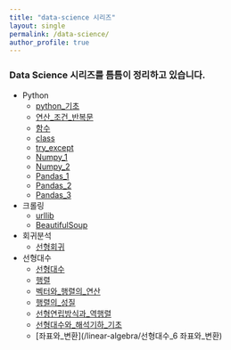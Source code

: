 ```yaml
---
title: "data-science 시리즈"
layout: single
permalink: /data-science/
author_profile: true
---
```

### Data Science 시리즈를 틈틈이 정리하고 있습니다.  

- Python
  - [python_기초](/python/python1주차)
  - [연산_조건_반복문](/python/python2주차)
  - [함수](/python/python2-3주차)
  - [class](/python/python_class)
  - [try_except](/python/try_except)
  - [Numpy_1](/python/Numpy)
  - [Numpy_2](/python/Numpy함수)
  - [Pandas_1](/python/Pandas)
  - [Pandas_2](/python/Pandas_Pivate)
  - [Pandas_3](/python/Pandas_DataFrame)
- 크롤링
  - [urllib](/crawling/웹크롤링session2-1)
  - [BeautifulSoup](/crawling/웹크롤링2-2Beautifulsoup)
- 회귀분석
  - [선형회귀](/data-sciende/)
- 선형대수
  - [선형대수](/linear-algebra/선형대수_0_NumPy로_공부하는_선형대수)
  - [행렬](/linear-algebra/선형대수_1_데이터와_행렬)
  - [벡터와_행렬의_연산](/linear-algebra/선형대수_2_벡터와_행렬의_연산)
  - [행렬의_성질](/linear-algebra/선행대수_3_행렬의_성질)
  - [선형연립방식과_역행렬](/linear-algebra/선행대수_4_선형_연립방정식과_역행렬)
  - [선형대수와_해석기하_기초](/linear-algebra/선형대수_5_선형대수와_해석기하의_기초)
  - [좌표와_변환](/linear-algebra/선형대수_6 좌표와_변환)
